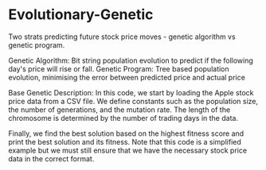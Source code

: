 # Evolutionary-Genetic
Two strats predicting future stock price moves - genetic algorithm vs genetic program.

Genetic Algorithm: Bit string population evolution to predict if the following day's price will rise or fall. 
Genetic Program: Tree based population evolution, minimising the error between predicted price and actual price

Base Genetic Description:
In this code, we start by loading the Apple stock price data from a CSV file. We define constants such as the population size, 
the number of generations, and the mutation rate. The length of the chromosome is determined by the number of trading days in the data.




Finally, we find the best solution based on the highest fitness score and print the best solution and its fitness.
Note that this code is a simplified example but we must still ensure that we have the necessary 
stock price data in the correct format.
